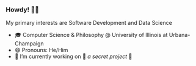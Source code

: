 ### Howdy! 🤠👋
My primary interests are Software Development and Data Science
- 🎓 Computer Science & Philosophy @ University of Illinois at Urbana-Champaign
- 😄 Pronouns: He/Him
- 🔭 I’m currently working on 👀 _a secret project_ 👀
<!--
**ayuram/ayuram** is a ✨ _special_ ✨ repository because its `README.md` (this file) appears on your GitHub profile.

Here are some ideas to get you started:

- 🔭 I’m currently working on ...
- 🌱 I’m currently learning ...
- 👯 I’m looking to collaborate on ...
- 🤔 I’m looking for help with ...
- 💬 Ask me about ...
- 📫 How to reach me: ...
- 😄 Pronouns: ...
- ⚡ Fun fact: ...
-->
